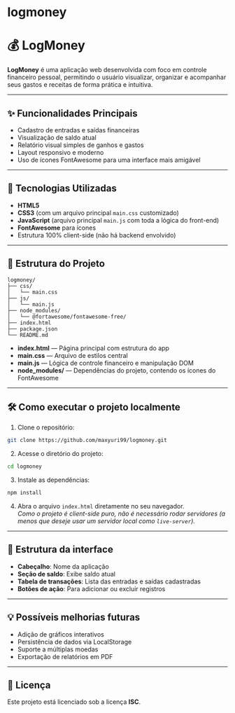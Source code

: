 # logmoney

# 💰 LogMoney

**LogMoney** é uma aplicação web desenvolvida com foco em controle financeiro pessoal, permitindo o usuário visualizar, organizar e acompanhar seus gastos e receitas de forma prática e intuitiva.

---

## ✨ Funcionalidades Principais

- Cadastro de entradas e saídas financeiras
- Visualização de saldo atual
- Relatório visual simples de ganhos e gastos
- Layout responsivo e moderno
- Uso de ícones FontAwesome para uma interface mais amigável

---

## 🚀 Tecnologias Utilizadas

- **HTML5**
- **CSS3** (com um arquivo principal `main.css` customizado)
- **JavaScript** (arquivo principal `main.js` com toda a lógica do front-end)
- **FontAwesome** para ícones
- Estrutura 100% client-side (não há backend envolvido)

---

## 📁 Estrutura do Projeto

```
logmoney/
├── css/
│   └── main.css
├── js/
│   └── main.js
├── node_modules/
│   └── @fortawesome/fontawesome-free/
├── index.html
├── package.json
└── README.md
```

- **index.html** — Página principal com estrutura do app
- **main.css** — Arquivo de estilos central
- **main.js** — Lógica de controle financeiro e manipulação DOM
- **node_modules/** — Dependências do projeto, contendo os ícones do FontAwesome

---

## 🛠 Como executar o projeto localmente

1. Clone o repositório:

```bash
git clone https://github.com/maxyuri99/logmoney.git
```

2. Acesse o diretório do projeto:

```bash
cd logmoney
```

3. Instale as dependências:

```bash
npm install
```

4. Abra o arquivo `index.html` diretamente no seu navegador.  
   _Como o projeto é client-side puro, não é necessário rodar servidores (a menos que deseje usar um servidor local como `live-server`)._

---

## 🔎 Estrutura da interface

- **Cabeçalho**: Nome da aplicação
- **Seção de saldo**: Exibe saldo atual
- **Tabela de transações**: Lista das entradas e saídas cadastradas
- **Botões de ação**: Para adicionar ou excluir registros

---

## 💡 Possíveis melhorias futuras

- Adição de gráficos interativos
- Persistência de dados via LocalStorage
- Suporte a múltiplas moedas
- Exportação de relatórios em PDF

---

## 📜 Licença

Este projeto está licenciado sob a licença **ISC**.
